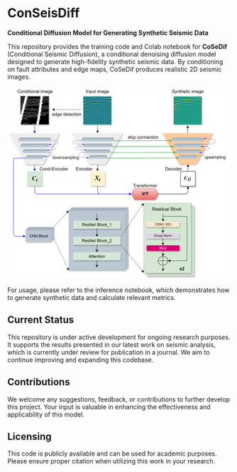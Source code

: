 # ConSeisDiff
**Conditional Diffusion Model for Generating Synthetic Seismic Data**

This repository provides the training code and Colab notebook for **CoSeDif** (Conditional Seismic Diffusion), a conditional denoising diffusion model designed to generate high-fidelity synthetic seismic data. By conditioning on fault attributes and edge maps, CoSeDif produces realistic 2D seismic images.

<center>
    <img src="images/workflow.png" alt="ConSeisDiff Workflow" width="500">
</center>

For usage, please refer to the inference notebook, which demonstrates how to generate synthetic data and calculate relevant metrics.

## Current Status
This repository is under active development for ongoing research purposes. It supports the results presented in our latest work on seismic analysis, which is currently under review for publication in a journal. We aim to continue improving and expanding this codebase.

## Contributions
We welcome any suggestions, feedback, or contributions to further develop this project. Your input is valuable in enhancing the effectiveness and applicability of this model.

## Licensing
This code is publicly available and can be used for academic purposes. Please ensure proper citation when utilizing this work in your research.
